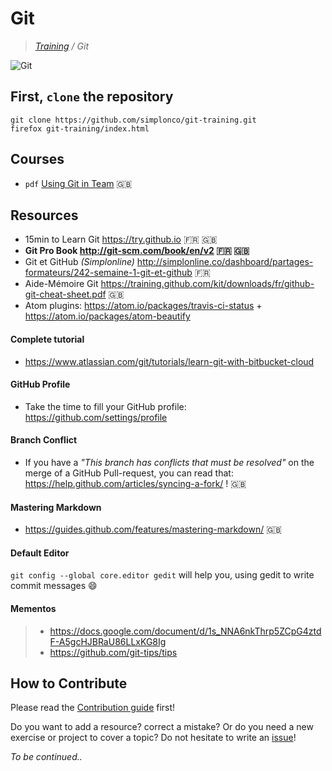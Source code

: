 # Git

>_[Training](https://github.com/simplonco/training) / Git_

![Git](git.png)

## First, `clone` the repository

```shell
git clone https://github.com/simplonco/git-training.git
firefox git-training/index.html
```

## Courses

* `pdf` [Using Git in Team](https://github.com/simplonco/git-training/blob/master/courses/git_2.pdf) :gb:

## Resources

* 15min to Learn Git https://try.github.io :fr: :uk:
* **Git Pro Book http://git-scm.com/book/en/v2 :fr: :uk:**
* Git et GitHub _(Simplonline)_ http://simplonline.co/dashboard/partages-formateurs/242-semaine-1-git-et-github :fr:
* Aide-Mémoire Git https://training.github.com/kit/downloads/fr/github-git-cheat-sheet.pdf :uk:
* Atom plugins: https://atom.io/packages/travis-ci-status + https://atom.io/packages/atom-beautify

#### Complete tutorial

* https://www.atlassian.com/git/tutorials/learn-git-with-bitbucket-cloud

#### GitHub Profile

* Take the time to fill your GitHub profile: https://github.com/settings/profile

#### Branch Conflict

* If you have a _"This branch has conflicts that must be resolved"_ on the merge of a GitHub Pull-request, you can read that: https://help.github.com/articles/syncing-a-fork/ ! :uk:

#### Mastering Markdown

* https://guides.github.com/features/mastering-markdown/ :uk:

#### Default Editor

`git config --global core.editor gedit` will help you, using gedit to write commit messages :smile:

#### Mementos

> * https://docs.google.com/document/d/1s_NNA6nkThrp5ZCpG4ztdF-A5gcHJBRaU86LLxKG8Ig
> * https://github.com/git-tips/tips

## How to Contribute

Please read the [Contribution guide](https://github.com/simplonco/training/blob/master/CONTRIBUTING.md) first!

Do you want to add a resource? correct a mistake? Or do you need a new exercise or project to cover a topic? Do not hesitate to write an [issue](https://github.com/simplonco/git-training/issues)!

_To be continued.._
